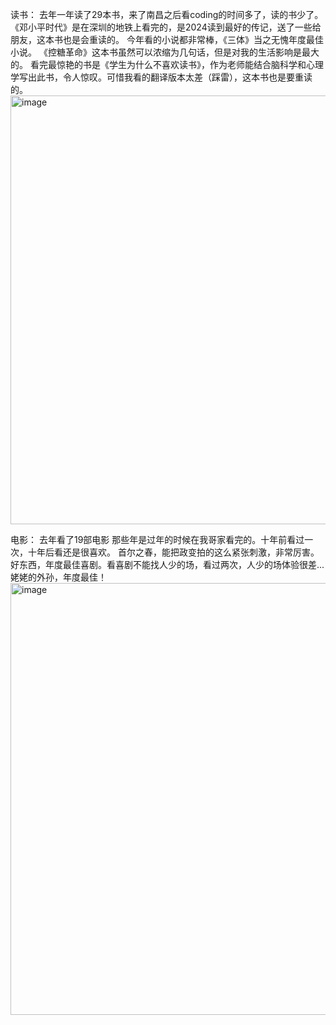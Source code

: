 读书：
去年一年读了29本书，来了南昌之后看coding的时间多了，读的书少了。
《邓小平时代》是在深圳的地铁上看完的，是2024读到最好的传记，送了一些给朋友，这本书也是会重读的。
今年看的小说都非常棒，《三体》当之无愧年度最佳小说。
《控糖革命》这本书虽然可以浓缩为几句话，但是对我的生活影响是最大的。
看完最惊艳的书是《学生为什么不喜欢读书》，作为老师能结合脑科学和心理学写出此书，令人惊叹。可惜我看的翻译版本太差（踩雷），这本书也是要重读的。
<img width="686" alt="image" src="https://github.com/user-attachments/assets/c5ac3016-3afe-477c-b100-1d7e9ca1edce" />

电影：
去年看了19部电影
那些年是过年的时候在我哥家看完的。十年前看过一次，十年后看还是很喜欢。
首尔之春，能把政变拍的这么紧张刺激，非常厉害。
好东西，年度最佳喜剧。看喜剧不能找人少的场，看过两次，人少的场体验很差...
姥姥的外孙，年度最佳！
<img width="691" alt="image" src="https://github.com/user-attachments/assets/131ae13b-ddcb-48b1-8a3f-869cf385fd4c" />

